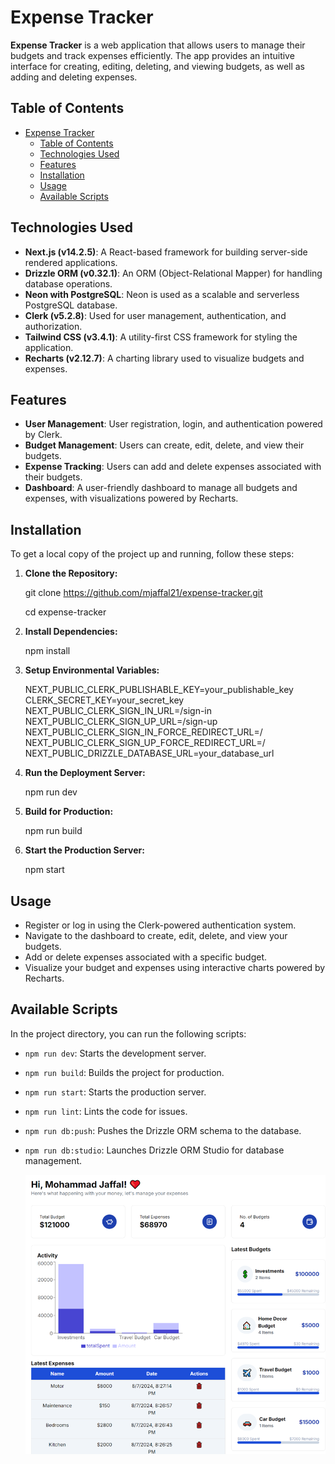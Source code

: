 # Expense Tracker

**Expense Tracker** is a web application that allows users to manage their budgets and track expenses efficiently. The app provides an intuitive interface for creating, editing, deleting, and viewing budgets, as well as adding and deleting expenses.

## Table of Contents

- [Expense Tracker](#expense-tracker)
  - [Table of Contents](#table-of-contents)
  - [Technologies Used](#technologies-used)
  - [Features](#features)
  - [Installation](#installation)
  - [Usage](#usage)
  - [Available Scripts](#available-scripts)

## Technologies Used

- **Next.js (v14.2.5)**: A React-based framework for building server-side rendered applications.
- **Drizzle ORM (v0.32.1)**: An ORM (Object-Relational Mapper) for handling database operations.
- **Neon with PostgreSQL**: Neon is used as a scalable and serverless PostgreSQL database.
- **Clerk (v5.2.8)**: Used for user management, authentication, and authorization.
- **Tailwind CSS (v3.4.1)**: A utility-first CSS framework for styling the application.
- **Recharts (v2.12.7)**: A charting library used to visualize budgets and expenses.

## Features

- **User Management**: User registration, login, and authentication powered by Clerk.
- **Budget Management**: Users can create, edit, delete, and view their budgets.
- **Expense Tracking**: Users can add and delete expenses associated with their budgets.
- **Dashboard**: A user-friendly dashboard to manage all budgets and expenses, with visualizations powered by Recharts.

## Installation

To get a local copy of the project up and running, follow these steps:

1. **Clone the Repository:**

   git clone https://github.com/mjaffal21/expense-tracker.git
   
   cd expense-tracker

3. **Install Dependencies:**

   npm install

4. **Setup Environmental Variables:**

   NEXT_PUBLIC_CLERK_PUBLISHABLE_KEY=your_publishable_key
   CLERK_SECRET_KEY=your_secret_key
   NEXT_PUBLIC_CLERK_SIGN_IN_URL=/sign-in
   NEXT_PUBLIC_CLERK_SIGN_UP_URL=/sign-up
   NEXT_PUBLIC_CLERK_SIGN_IN_FORCE_REDIRECT_URL=/
   NEXT_PUBLIC_CLERK_SIGN_UP_FORCE_REDIRECT_URL=/
   NEXT_PUBLIC_DRIZZLE_DATABASE_URL=your_database_url

5. **Run the Deployment Server:**

   npm run dev

6. **Build for Production:**

   npm run build

7. **Start the Production Server:**

   npm start

## Usage

- Register or log in using the Clerk-powered authentication system.
- Navigate to the dashboard to create, edit, delete, and view your budgets.
- Add or delete expenses associated with a specific budget.
- Visualize your budget and expenses using interactive charts powered by Recharts.

## Available Scripts

In the project directory, you can run the following scripts:

- `npm run dev`: Starts the development server.
- `npm run build`: Builds the project for production.
- `npm run start`: Starts the production server.
- `npm run lint`: Lints the code for issues.
- `npm run db:push`: Pushes the Drizzle ORM schema to the database.
- `npm run db:studio`: Launches Drizzle ORM Studio for database management.

  ![Expense Tracker Screenshot](./public/dashboard.PNG)
